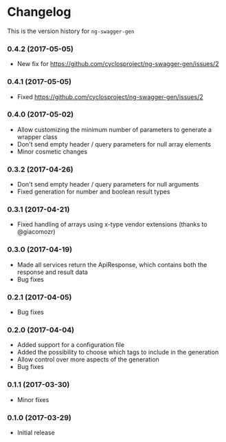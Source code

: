 # Changelog
This is the version history for `ng-swagger-gen`

### 0.4.2 (2017-05-05)
- New fix for https://github.com/cyclosproject/ng-swagger-gen/issues/2

### 0.4.1 (2017-05-05)
- Fixed https://github.com/cyclosproject/ng-swagger-gen/issues/2

### 0.4.0 (2017-05-02)
- Allow customizing the minimum number of parameters to generate a wrapper class
- Don't send empty header / query parameters for null array elements
- Minor cosmetic changes

### 0.3.2 (2017-04-26)
- Don't send empty header / query parameters for null arguments
- Fixed generation for number and boolean result types

### 0.3.1 (2017-04-21)
- Fixed handling of arrays using x-type vendor extensions (thanks to @giacomozr)

### 0.3.0 (2017-04-19)
- Made all services return the ApiResponse, which contains both the 
  response and result data
- Bug fixes

### 0.2.1 (2017-04-05)
- Bug fixes

### 0.2.0 (2017-04-04)
- Added support for a configuration file
- Added the possibility to choose which tags to include in the generation
- Allow control over more aspects of the generation
- Bug fixes

### 0.1.1 (2017-03-30)
- Minor fixes

### 0.1.0 (2017-03-29)
- Initial release